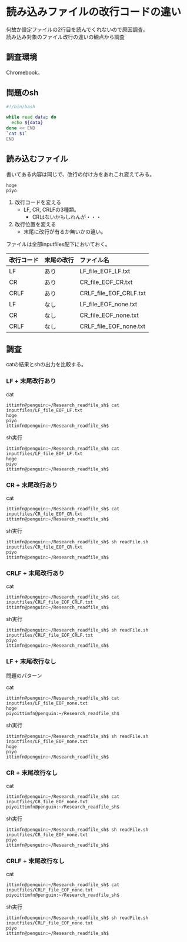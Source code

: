 # 読み込みファイルの改行コードの違い

何故か設定ファイルの2行目を読んでくれないので原因調査。  
読み込み対象のファイル改行の違いの観点から調査

## 調査環境

Chromebook。

## 問題のsh

``` sh : readFile.sh
#!/bin/bash

while read data; do
  echo ${data}
done << END
`cat $1`
END
```

## 読み込むファイル

書いてある内容は同じで、改行の付け方をあれこれ変えてみる。
```
hoge
piyo
```

1. 改行コードを変える
   - LF, CR, CRLFの3種類。
     - CRはないかもしれんが・・・
2. 改行位置を変える
   - 末尾に改行が有るか無いかの違い。

ファイルは全部inputfiles配下においておく。

| 改行コード | 末尾の改行 | ファイル名 |
| :-- | :-- | :-- |
| LF | あり | LF_file_EOF_LF.txt |
| CR | あり | CR_file_EOF_CR.txt |
| CRLF | あり | CRLF_file_EOF_CRLF.txt |
| LF | なし | LF_file_EOF_none.txt |
| CR | なし | CR_file_EOF_none.txt |
| CRLF | なし | CRLF_file_EOF_none.txt |

## 調査

catの結果とshの出力を比較する。

### LF + 末尾改行あり

cat
```
ittimfn@penguin:~/Research_readfile_sh$ cat inputfiles/LF_file_EOF_LF.txt 
hoge
piyo
ittimfn@penguin:~/Research_readfile_sh$ 
```

sh実行

```
ittimfn@penguin:~/Research_readfile_sh$ cat inputfiles/LF_file_EOF_LF.txt 
hoge
piyo
ittimfn@penguin:~/Research_readfile_sh$ 
```

### CR + 末尾改行あり

cat
```
ittimfn@penguin:~/Research_readfile_sh$ cat inputfiles/CR_file_EOF_CR.txt 
ittimfn@penguin:~/Research_readfile_sh$ 
```

sh実行
```
ittimfn@penguin:~/Research_readfile_sh$ sh readFile.sh inputfiles/CR_file_EOF_CR.txt 
piyo
ittimfn@penguin:~/Research_readfile_sh$ 
```

### CRLF + 末尾改行あり

cat
```
ittimfn@penguin:~/Research_readfile_sh$ cat inputfiles/CRLF_file_EOF_CRLF.txt 
ittimfn@penguin:~/Research_readfile_sh$ 
```

sh実行
```
ittimfn@penguin:~/Research_readfile_sh$ sh readFile.sh inputfiles/CRLF_file_EOF_CRLF.txt 
piyo
ittimfn@penguin:~/Research_readfile_sh$ 
```

### LF + 末尾改行なし

問題のパターン

cat
```
ittimfn@penguin:~/Research_readfile_sh$ cat inputfiles/LF_file_EOF_none.txt 
hoge
piyoittimfn@penguin:~/Research_readfile_sh$ 
```

sh実行
```
ittimfn@penguin:~/Research_readfile_sh$ sh readFile.sh inputfiles/LF_file_EOF_none.txt 
hoge
piyo
ittimfn@penguin:~/Research_readfile_sh$ 
```

### CR + 末尾改行なし

cat
```
ittimfn@penguin:~/Research_readfile_sh$ cat inputfiles/CR_file_EOF_none.txt 
piyoittimfn@penguin:~/Research_readfile_sh$ 
```

sh実行
```
ittimfn@penguin:~/Research_readfile_sh$ sh readFile.sh inputfiles/CR_file_EOF_none.txt 
piyo
ittimfn@penguin:~/Research_readfile_sh$ 
```

### CRLF + 末尾改行なし

cat
```
ittimfn@penguin:~/Research_readfile_sh$ cat inputfiles/CRLF_file_EOF_none.txt 
piyoittimfn@penguin:~/Research_readfile_sh$ 
```

sh実行
```
ittimfn@penguin:~/Research_readfile_sh$ sh readFile.sh inputfiles/CRLF_file_EOF_none.txt 
piyo
ittimfn@penguin:~/Research_readfile_sh$ 
```
